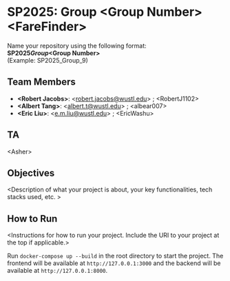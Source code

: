 # SP2025: Group &lt;Group Number&gt; &lt;FareFinder&gt;

Name your repository using the following format:  
**SP2025*Group*&lt;Group Number&gt;**  
(Example: SP2025_Group_9)

## Team Members

- **&lt;Robert Jacobs&gt;**: &lt;robert.jacobs@wustl.edu&gt; ; &lt;RobertJ1102&gt;
- **&lt;Albert Tang&gt;**: &lt;albert.t@wustl.edu&gt; ; &lt;albear007&gt;
- **&lt;Eric Liu&gt;**: &lt;e.m.liu@wustl.edu&gt; ; &lt;EricWashu&gt;

## TA

&lt;Asher&gt;

## Objectives

&lt;Description of what your project is about, your key functionalities, tech stacks used, etc. &gt;

## How to Run

&lt;Instructions for how to run your project. Include the URI to your project at the top if applicable.&gt;

Run `docker-compose up --build` in the root directory to start the project. The frontend will be available at `http://127.0.0.1:3000` and the backend will be available at `http://127.0.0.1:8000`.

